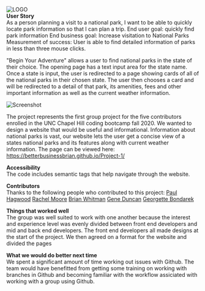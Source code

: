 ![LOGO](https://user-images.githubusercontent.com/68473729/96349414-78e28680-107d-11eb-9b82-ef17715b042a.png)<br>
**User Story**<br>
As a person planning a visit to a national park, I want to be able to quickly locate park information so that I can plan a trip. End user goal: quickly find park information End business goal: Increase visitation to National Parks  Measurement of success: User is able to find detailed information of parks in less than three mouse clicks.

"Begin Your Adventure" allows a user to find national parks in the state of their choice. The opening page has a text input area for the state name.
Once a state is input, the user is redirected to a page showing cards of all of the national parks in their chosen state. The user then chooses a card and will be redirected to a detail of that park, its amenities, fees and other important information as well as the current weather information.

![Screenshot](https://user-images.githubusercontent.com/68473729/96349435-97488200-107d-11eb-88c0-f5dcf88c54de.jpg)

The project represents the first group project for the five contributors enrolled in the UNC Chapel Hill coding bootcamp fall 2020. We wanted to design a website that would be useful and informational. Information about national parks is vast, our website lets the user get a concise view of a states national parks and its features along with current weather information. The page can be viewed here: https://betterbusinessbrian.github.io/Project-1/


**Accessibility**<br>
The code includes semantic tags that help navigate through the website.

**Contributors**<br>
Thanks to the following people who contributed to this project:
[Paul Hagwood](https://pmhagwood.github.io/portfolio/)
[Rachel Moore](https://rachelmoore2020.github.io/Rachel-Moore-Portfolio/)
[Brian Whitman](https://github.com/BetterBusinessBrian)
[Gene Duncan](https://duncangw1.github.io/ResponsivePortfolio/)
[Georgette Bondarek](https://georgettebondarek.github.io/ResponsivePortfolio/)

**Things that worked well**<br>
The group was well suited to work with one another because the interest and experience level was evenly divided between front end developers and mid and back end developers. The front end developers all made designs at the start of the project. We then agreed on a format for the website and divided the pages 

**What we would do better next time**<br>
We spent a significant amount of time working out issues with Github. The team would have benefitted from getting some training on working with branches in Github and becoming familiar with the workflow assiciated with working with a group using Github.
